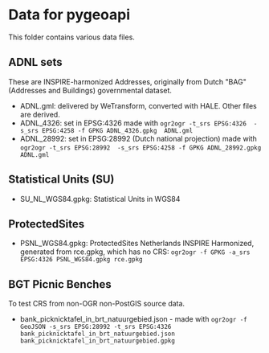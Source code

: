 # Data for pygeoapi

This folder contains various data files.

## ADNL sets
These are INSPIRE-harmonized Addresses, originally from Dutch "BAG" (Addresses and Buildings) governmental dataset.

* ADNL.gml: delivered by WeTransform, converted with HALE. Other files are derived.
* ADNL_4326: set in EPSG:4326 made with `ogr2ogr -t_srs EPSG:4326  -s_srs EPSG:4258 -f GPKG ADNL_4326.gpkg  ADNL.gml`
* ADNL_28992: set in EPSG:28992 (Dutch national projection) made with `ogr2ogr -t_srs EPSG:28992  -s_srs EPSG:4258 -f GPKG ADNL_28992.gpkg  ADNL.gml`

## Statistical Units (SU)

* SU_NL_WGS84.gpkg: Statistical Units in WGS84

## ProtectedSites

* PSNL_WGS84.gpkg: ProtectedSites Netherlands INSPIRE Harmonized, generated from rce.gpkg, which has no CRS: `ogr2ogr -f GPKG -a_srs EPSG:4326 PSNL_WGS84.gpkg rce.gpkg`

## BGT Picnic Benches

To test CRS from non-OGR non-PostGIS source data.

* bank_picknicktafel_in_brt_natuurgebied.json - made with `ogr2ogr -f GeoJSON -s_srs EPSG:28992 -t_srs EPSG:4326 bank_picknicktafel_in_brt_natuurgebied.json bank_picknicktafel_in_brt_natuurgebied.gpkg`
